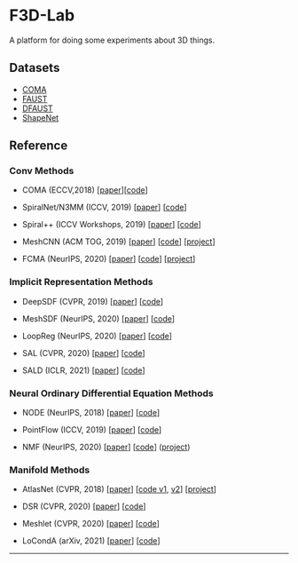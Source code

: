 
# F3D-Lab
A platform for doing some experiments about 3D things.

## Datasets

* [COMA](https://coma.is.tue.mpg.de/)
* [FAUST](http://faust.is.tue.mpg.de/)
* [DFAUST](https://dfaust.is.tue.mpg.de/)
* [ShapeNet](https://shapenet.org/)

## Reference
### Conv Methods
* COMA (ECCV,2018) [[paper](https://arxiv.org/abs/1807.10267)][[code](https://github.com/anuragranj/coma)]

* SpiralNet/N3MM (ICCV, 2019) [[paper](https://arxiv.org/abs/1905.02876)] [[code](https://github.com/gbouritsas/Neural3DMM)]

* Spiral++ (ICCV Workshops, 2019) [[paper](https://arxiv.org/abs/1911.05856)] [[code](https://github.com/sw-gong/spiralnet_plus)] 

* MeshCNN (ACM TOG, 2019) [[paper][meshcnn_paper]] [[code][meshcnn_code]] [[project][meshcnn_project]] 

* FCMA (NeurIPS, 2020) [[paper](https://arxiv.org/abs/2006.04325)] [[code](https://github.com/facebookresearch/VCMeshConv)] [[project](https://zhouyisjtu.github.io/project_vcmeshcnn/vcmeshcnn.html)] 

### Implicit Representation Methods
* DeepSDF (CVPR, 2019) [[paper](https://arxiv.org/abs/1901.05103)] [[code](https://github.com/facebookresearch/DeepSDF)]

* MeshSDF (NeurIPS, 2020) [[paper](https://arxiv.org/abs/2006.03997)] [[code](https://github.com/cvlab-epfl/MeshSDF)]

* LoopReg (NeurIPS, 2020) [[paper](https://arxiv.org/abs/2010.12447)] [[code](https://github.com/bharat-b7/LoopReg)]

* SAL (CVPR, 2020) [[paper](https://arxiv.org/abs/1911.10414)] [[code](https://github.com/matanatz/SAL)]

* SALD (ICLR, 2021) [[paper](https://arxiv.org/abs/2006.05400)] [[code](https://github.com/matanatz/SALD)]

### Neural Ordinary Differential Equation Methods
* NODE (NeurIPS, 2018) [[paper](https://arxiv.org/abs/1806.07366)] [[code](https://github.com/rtqichen/torchdiffeq)]

* PointFlow (ICCV, 2019) [[paper](https://arxiv.org/abs/1906.12320)] [[code](https://github.com/stevenygd/PointFlow)]

* NMF (NeurIPS, 2020) [[paper](https://arxiv.org/abs/2007.10973)] [[code](https://github.com/KunalMGupta/NeuralMeshFlow)] ([project](https://kunalmgupta.github.io/projects/NeuralMeshflow.html))

### Manifold Methods
* AtlasNet (CVPR, 2018) [[paper](https://arxiv.org/abs/1802.05384)] [[code v1](https://github.com/ThibaultGROUEIX/AtlasNet), [v2](https://github.com/ThibaultGROUEIX/AtlasNet/tree/V2.2)] [[project](http://imagine.enpc.fr/~groueixt/atlasnet/)]

* DSR (CVPR, 2020) [[paper](https://arxiv.org/abs/1911.11227)] [[code](https://github.com/bednarikjan/differential_surface_representation)]

* Meshlet (CVPR, 2020) [[paper](https://arxiv.org/abs/2001.01744)] [[code](https://github.com/NVlabs/meshlets)]

* LoCondA (arXiv, 2021) [[paper](https://arxiv.org/abs/2102.05984)] [[code](https://github.com/gmum/LoCondA)]

-----------
[meshcnn_paper]: https://arxiv.org/abs/1809.05910
[meshcnn_code]: https://github.com/ranahanocka/MeshCNN
[meshcnn_project]: https://ranahanocka.github.io/MeshCNN/


